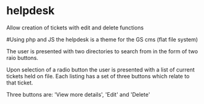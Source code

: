 
# helpdesk
Allow creation of tickets with edit and delete functions

#Using php and JS the helpdesk is a theme for the GS cms (flat file system)

The user is presented with two directories to search from in the form of two raio buttons.

Upon selection of a radio button the user is presented with a list of current tickets held on file.
Each listing has a set of three buttons which relate to that ticket.

Three buttons are: 'View more details', 'Edit' and 'Delete'



